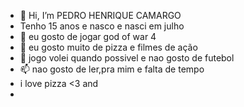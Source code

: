 - 👋 Hi, I’m PEDRO HENRIQUE CAMARGO 
- Tenho 15 anos e nasco e nasci em julho
- 👀 eu gosto de jogar god of war 4
- 🌱 eu gosto muito de pizza e filmes de ação
- 💞️ jogo volei quando possivel e nao gosto de futebol
- 📫 nao gosto de ler,pra mim e falta de tempo
-   i love pizza <3 and
-   

<!---
pedrodecamargo/pedrodecamargo is a ✨ special ✨ repository because its `README.md` (this file) appears on your GitHub profile.
You can click the Preview link to take a look at your changes.
--->
